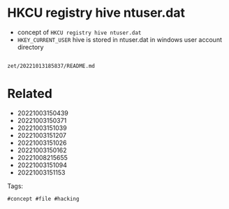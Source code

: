 # HKCU registry hive ntuser.dat

- concept of `HKCU registry hive ntuser.dat`
- `HKEY_CURRENT_USER` hive is stored in ntuser.dat in windows user account directory

```
```

` zet/20221013185837/README.md `

# Related

- 20221003150439
- 20221003150371
- 20221003151039
- 20221003151207
- 20221003151026
- 20221003150162
- 20221008215655
- 20221003151094
- 20221003151153

Tags:

    #concept #file #hacking
